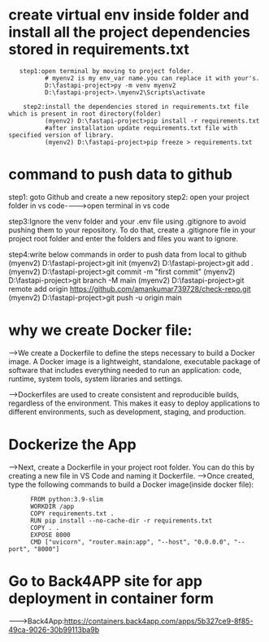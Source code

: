 # create virtual env inside folder and install all the project dependencies stored in requirements.txt
       step1:open terminal by moving to project folder.
              # myenv2 is my env_var name.you can replace it with your's.
              D:\fastapi-project>py -m venv myenv2
              D:\fastapi-project>.\myenv2\Scripts\activate
        
        step2:install the dependencies stored in requirements.txt file which is present in root directory(folder)
              (myenv2) D:\fastapi-project>pip install -r requirements.txt
              #after installation update requirements.txt file with specified version of library.
              (myenv2) D:\fastapi-project>pip freeze > requirements.txt    

# command to push data to github
step1: goto Github and create a new repository
step2: open your project folder in vs code---->open terminal in vs code

step3:Ignore the venv folder and your .env file using .gitignore to avoid pushing them to your repository. To do that, create a .gitignore file in your project root folder and enter the folders and files you want to ignore.
                
step4:write below commands in order to push data from local to github
      (myenv2) D:\fastapi-project>git init
      (myenv2) D:\fastapi-project>git add .
      (myenv2) D:\fastapi-project>git commit -m "first commit"
      (myenv2) D:\fastapi-project>git branch -M main
      (myenv2) D:\fastapi-project>git remote add origin https://github.com/amankumar739728/check-repo.git
      (myenv2) D:\fastapi-project>git push -u origin main

# why we create Docker file:
   -->We create a Dockerfile to define the steps necessary to build a Docker image. A Docker image is a lightweight, standalone, executable package of software that includes everything needed to run an application: code, runtime, system tools, system libraries and settings.

   -->Dockerfiles are used to create consistent and reproducible builds, regardless of the environment. This makes it easy to deploy applications to different environments, such as development, staging, and production.

# Dockerize the App
-->Next, create a Dockerfile in your project root folder. You can do this by creating a new file in VS Code and      naming it Dockerfile.
-->Once created, type the following commands to build a Docker image(inside docker file):
          
          FROM python:3.9-slim
          WORKDIR /app
          COPY requirements.txt .
          RUN pip install --no-cache-dir -r requirements.txt
          COPY . .
          EXPOSE 8000
          CMD ["uvicorn", "router.main:app", "--host", "0.0.0.0", "--port", "8000"]


# Go to Back4APP site for app deployment in container form

--->Back4App:https://containers.back4app.com/apps/5b327ce9-8f85-49ca-9026-30b99113ba9b



      
